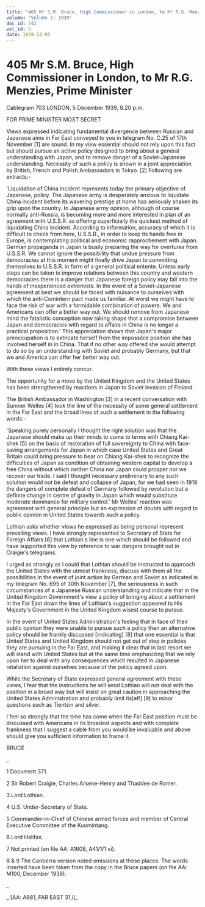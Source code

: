 ```yaml
---
title: "405 Mr S.M. Bruce, High Commissioner in London, to Mr R.G. Menzies, Prime Minister"
volume: "Volume 2: 1939"
doc_id: 742
vol_id: 2
date: 1939-12-05
---
```


# 405 Mr S.M. Bruce, High Commissioner in London, to Mr R.G. Menzies, Prime Minister

Cablegram 703 LONDON, 5 December 1939, 8.20 p.m.

FOR PRIME MINISTER MOST SECRET

Views expressed indicating fundamental divergence between Russian and Japanese aims in Far East conveyed to you in telegram No. C.25 of 17th November [1] are sound. In my view essential should not rely upon this fact but should pursue an active policy designed to bring about a general understanding with Japan, and to remove danger of a Soviet-Japanese understanding. Necessity of such a policy is shown in a joint appreciation by British, French and Polish Ambassadors in Tokyo. [2] Following are extracts:-

'Liquidation of China incident represents today the primary objective of Japanese, policy. The Japanese army is desperately anxious to liquidate China incident before its wavering prestige at home has seriously shaken its grip upon the country. In Japanese army opinion, although of course normally anti-Russia, is becoming more and more interested in plan of an agreement with U.S.S.R. as offering superficially the quickest method of liquidating China incident. According to information, accuracy of which it is difficult to check from here, U.S.S.R., in order to keep its hands free in Europe, is contemplating political and economic rapprochement with Japan. German propaganda in Japan is busily preparing the way for overtures from U.S.S.R. We cannot ignore the possibility that undue pressure from democracies at this moment might finally drive Japan to committing themselves to U.S.S.R. in form of a general political entente. Unless early steps can be taken to improve relations between this country and western democracies there is a danger that Japanese foreign policy may fall into the hands of inexperienced extremists. In the event of a Soviet-Japanese agreement at best we should be faced with nuisance to ourselves with which the anti-Comintern pact made us familiar. At worst we might have to face the risk of war with a formidable combination of powers. We and Americans can offer a better way out. We should remove from Japanese mind the fatalistic conception now taking shape that a compromise between Japan and democracies with regard to affairs in China is no longer a practical proposition.' This appreciation shows that Japan's major preoccupation is to extricate herself from the impossible position she has involved herself in in China. That if no other way offered she would attempt to do so by an understanding with Soviet and probably Germany, but that we and America can offer her better way out.

With these views I entirely concur.

The opportunity for a move by the United Kingdom and the United States has been strengthened by reactions in Japan to Soviet invasion of Finland.

The British Ambassador in Washington [3] in a recent conversation with Sumner Welles [4] took the line of the necessity of some general settlement in the Far East and the broad lines of such a settlement in the following words:-

'Speaking purely personally I thought the right solution was that the Japanese should make up their minds to come to terms with Chiang Kai-shek [5] on the basis of restoration of full sovereignty to China with face-saving arrangements for Japan in which case United States and Great Britain could bring pressure to bear on Chiang Kai-shek to recognize the difficulties of Japan as condition of obtaining western capital to develop a free China without which neither China nor Japan could prosper nor we recover our trade. I said I thought necessary preliminary to any such solution would not be defeat and collapse of Japan, for we had seen in 1918 the dangers of complete defeat of Germany followed by revolution but a definite change in centre of gravity in Japan which would substitute moderate dominance for military control.' Mr Welles' reaction was agreement with general principle but an expression of doubts with regard to public opinion in United States towards such a policy.

Lothian asks whether views he expressed as being personal represent prevailing views. I have strongly represented to Secretary of State for Foreign Affairs [6] that Lothian's line is one which should be followed and have supported this view by reference to war dangers brought out in Craigie's telegrams.

I urged as strongly as I could that Lothian should be instructed to approach the United States with the utmost frankness, discuss with them all the possibilities in the event of joint action by German and Soviet as indicated in my telegram No. 695 of 30th November [7], the seriousness in such circumstances of a Japanese Russian understanding and indicate that in the United Kingdom Government's view a policy of bringing about a settlement in the Far East down the lines of Lothian's suggestion appeared to His Majesty's Government in the United Kingdom wisest course to pursue.

In the event of United States Administration's feeling that in face of their public opinion they were unable to pursue such a policy then an alternative policy should be frankly discussed [indicating] [8] that one essential is that United States and United Kingdom should not get out of step in policies they are pursuing in the Far East, and making it clear that in last resort we will stand with United States but at the same time emphasizing that we rely upon her to deal with any consequences which resulted in Japanese retaliation against ourselves because of the policy agreed upon.

While the Secretary of State expressed general agreement with these views, I fear that the instructions he will send Lothian will not deal with the position in a broad way but will insist on great caution in approaching the United States Administration and probably limit its[elf] [9] to minor questions such as Tientsin and silver.

I feel so strongly that the time has come when the Far East position must be discussed with Americans in its broadest aspects and with complete frankness that I suggest a cable from you would be invaluable and above should give you sufficient information to frame it.

BRUCE

_

1 Document 371.

2 Sir Robert Craigie, Charles Arsene-Henry and Thaddee de Romer.

3 Lord Lothian.

4 U.S. Under-Secretary of State.

5 Commander-in-Chief of Chinese armed forces and member of Central Executive Committee of the Kuomintang.

6 Lord Halifax.

7 Not printed (on file AA: A1608, A41/1/1 vi).

8 &amp; 9 The Canberra version noted omissions at these places. The words inserted have been taken from the copy in the Bruce papers (on file AA: M100, December 1939).

_

_ [AA: A981, FAR EAST 31,i]_
